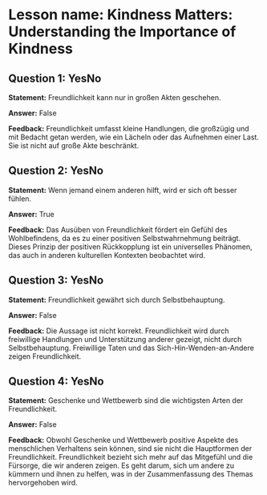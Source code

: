 # Lesson name: Kindness Matters: Understanding the Importance of Kindness

## Question 1: YesNo

**Statement:** Freundlichkeit kann nur in großen Akten geschehen.

**Answer:** False

**Feedback:**
Freundlichkeit umfasst kleine Handlungen, die großzügig und mit Bedacht getan werden, wie ein Lächeln oder das Aufnehmen einer Last. Sie ist nicht auf große Akte beschränkt.


## Question 2: YesNo

**Statement:** Wenn jemand einem anderen hilft, wird er sich oft besser fühlen.

**Answer:** True

**Feedback:**
Das Ausüben von Freundlichkeit fördert ein Gefühl des Wohlbefindens, da es zu einer positiven Selbstwahrnehmung beiträgt. Dieses Prinzip der positiven Rückkopplung ist ein universelles Phänomen, das auch in anderen kulturellen Kontexten beobachtet wird.


## Question 3: YesNo

**Statement:** Freundlichkeit gewährt sich durch Selbstbehauptung.

**Answer:** False

**Feedback:**
Die Aussage ist nicht korrekt. Freundlichkeit wird durch freiwillige Handlungen und Unterstützung anderer gezeigt, nicht durch Selbstbehauptung. Freiwillige Taten und das Sich-Hin-Wenden-an-Andere zeigen Freundlichkeit.


## Question 4: YesNo

**Statement:** Geschenke und Wettbewerb sind die wichtigsten Arten der Freundlichkeit.

**Answer:** False

**Feedback:**
Obwohl Geschenke und Wettbewerb positive Aspekte des menschlichen Verhaltens sein können, sind sie nicht die Hauptformen der Freundlichkeit. Freundlichkeit bezieht sich mehr auf das Mitgefühl und die Fürsorge, die wir anderen zeigen. Es geht darum, sich um andere zu kümmern und ihnen zu helfen, was in der Zusammenfassung des Themas hervorgehoben wird.

